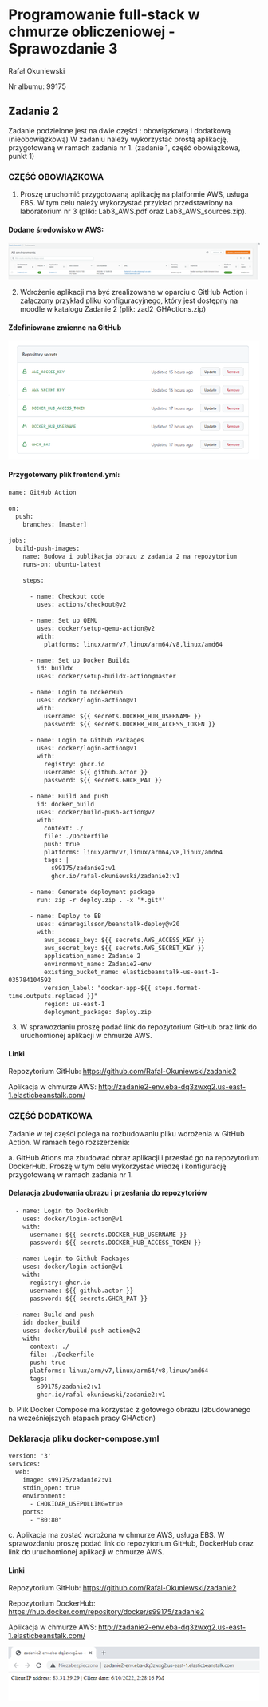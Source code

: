 
# Programowanie full-stack w chmurze obliczeniowej - Sprawozdanie 3

Rafał Okuniewski

Nr albumu: 99175


## Zadanie 2
Zadanie podzielone jest na dwie części : obowiązkową i dodatkową (nieobowiązkową)
W zadaniu należy wykorzystać prostą aplikację, przygotowaną w ramach zadania nr 1. (zadanie 1, część obowiązkowa, punkt 1)

### CZĘŚĆ OBOWIĄZKOWA

1. Proszę uruchomić przygotowaną aplikację na platformie AWS, usługa EBS. W tym celu należy wykorzystać przykład przedstawiony na laboratorium nr 3 (pliki: Lab3_AWS.pdf oraz Lab3_AWS_sources.zip).

#### Dodane środowisko w AWS:
![alt text](images/image1.PNG)


2. Wdrożenie aplikacji ma być zrealizowane w oparciu o GitHub Action i załączony przykład pliku konfiguracyjnego, który jest dostępny na moodle w katalogu Zadanie 2 (plik: zad2_GHActions.zip)

#### Zdefiniowane zmienne na GitHub
![alt text](images/image2.PNG)


#### Przygotowany plik frontend.yml:
```
name: GitHub Action

on:
  push:
    branches: [master]

jobs:
  build-push-images:
    name: Budowa i publikacja obrazu z zadania 2 na repozytorium
    runs-on: ubuntu-latest

    steps:

      - name: Checkout code
        uses: actions/checkout@v2

      - name: Set up QEMU
        uses: docker/setup-qemu-action@v2
        with:
          platforms: linux/arm/v7,linux/arm64/v8,linux/amd64

      - name: Set up Docker Buildx
        id: buildx
        uses: docker/setup-buildx-action@master

      - name: Login to DockerHub
        uses: docker/login-action@v1 
        with:
          username: ${{ secrets.DOCKER_HUB_USERNAME }}
          password: ${{ secrets.DOCKER_HUB_ACCESS_TOKEN }}

      - name: Login to Github Packages
        uses: docker/login-action@v1
        with:
          registry: ghcr.io
          username: ${{ github.actor }}
          password: ${{ secrets.GHCR_PAT }}

      - name: Build and push
        id: docker_build
        uses: docker/build-push-action@v2
        with:
          context: ./
          file: ./Dockerfile
          push: true
          platforms: linux/arm/v7,linux/arm64/v8,linux/amd64
          tags: |
            s99175/zadanie2:v1
            ghcr.io/rafal-okuniewski/zadanie2:v1

      - name: Generate deployment package
        run: zip -r deploy.zip . -x '*.git*'

      - name: Deploy to EB
        uses: einaregilsson/beanstalk-deploy@v20
        with:
          aws_access_key: ${{ secrets.AWS_ACCESS_KEY }}
          aws_secret_key: ${{ secrets.AWS_SECRET_KEY }}
          application_name: Zadanie 2
          environment_name: Zadanie2-env
          existing_bucket_name: elasticbeanstalk-us-east-1-035784104592
          version_label: "docker-app-${{ steps.format-time.outputs.replaced }}"
          region: us-east-1
          deployment_package: deploy.zip
```



3. W sprawozdaniu proszę podać link do repozytorium GitHub oraz link do uruchomionej aplikacji w chmurze AWS.

#### Linki

Repozytorium GitHub: https://github.com/Rafal-Okuniewski/zadanie2

Aplikacja w chmurze AWS: http://zadanie2-env.eba-dq3zwxg2.us-east-1.elasticbeanstalk.com/

### CZĘŚĆ DODATKOWA

Zadanie w tej części polega na rozbudowaniu pliku wdrożenia w GitHub Action. W ramach tego rozszerzenia:

a. GitHub Ations ma zbudować obraz aplikacji i przesłać go na repozytorium DockerHub. Proszę w tym celu wykorzystać wiedzę i konfigurację przygotowaną w ramach zadania nr 1.

#### Delaracja zbudowania obrazu i przesłania do repozytoriów

```
  - name: Login to DockerHub
    uses: docker/login-action@v1 
    with:
      username: ${{ secrets.DOCKER_HUB_USERNAME }}
      password: ${{ secrets.DOCKER_HUB_ACCESS_TOKEN }}

  - name: Login to Github Packages
    uses: docker/login-action@v1
    with:
      registry: ghcr.io
      username: ${{ github.actor }}
      password: ${{ secrets.GHCR_PAT }}

  - name: Build and push
    id: docker_build
    uses: docker/build-push-action@v2
    with:
      context: ./
      file: ./Dockerfile
      push: true
      platforms: linux/arm/v7,linux/arm64/v8,linux/amd64
      tags: |
        s99175/zadanie2:v1
        ghcr.io/rafal-okuniewski/zadanie2:v1
```


b. Plik Docker Compose ma korzystać z gotowego obrazu (zbudowanego na wcześniejszych etapach pracy GHAction)

### Deklaracja pliku docker-compose.yml
```
version: '3'
services:
  web:
    image: s99175/zadanie2:v1
    stdin_open: true
    environment:
      - CHOKIDAR_USEPOLLING=true
    ports:
      - "80:80"
```

c. Aplikacja ma zostać wdrożona w chmurze AWS, usługa EBS.
W sprawozdaniu proszę podać link do repozytorium GitHub, DockerHub oraz link do uruchomionej aplikacji w chmurze AWS. 

#### Linki

Repozytorium GitHub: https://github.com/Rafal-Okuniewski/zadanie2

Repozytorium DockerHub: https://hub.docker.com/repository/docker/s99175/zadanie2

Aplikacja w chmurze AWS: http://zadanie2-env.eba-dq3zwxg2.us-east-1.elasticbeanstalk.com/

![alt text](images/image3.PNG)

